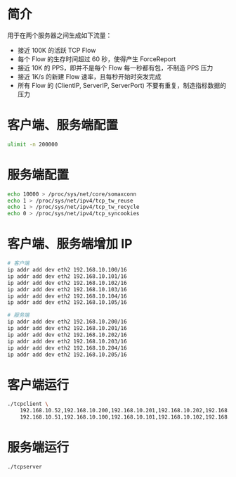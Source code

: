 # 简介

用于在两个服务器之间生成如下流量：
- 接近 100K 的活跃 TCP Flow
- 每个 Flow 的生存时间超过 60 秒，使得产生 ForceReport
- 接近 10K 的 PPS，即并不是每个 Flow 每一秒都有包，不制造 PPS 压力
- 接近 1K/s 的新建 Flow 速率，且每秒开始时突发完成
- 所有 Flow 的 (ClientIP, ServerIP, ServerPort) 不要有重复，制造指标数据的压力

# 客户端、服务端配置

```bash
ulimit -n 200000
```

# 服务端配置

```bash
echo 10000 > /proc/sys/net/core/somaxconn
echo 1 > /proc/sys/net/ipv4/tcp_tw_reuse
echo 1 > /proc/sys/net/ipv4/tcp_tw_recycle
echo 0 > /proc/sys/net/ipv4/tcp_syncookies
```

# 客户端、服务端增加 IP

```bash
# 客户端
ip addr add dev eth2 192.168.10.100/16
ip addr add dev eth2 192.168.10.101/16
ip addr add dev eth2 192.168.10.102/16
ip addr add dev eth2 192.168.10.103/16
ip addr add dev eth2 192.168.10.104/16
ip addr add dev eth2 192.168.10.105/16

# 服务端
ip addr add dev eth2 192.168.10.200/16
ip addr add dev eth2 192.168.10.201/16
ip addr add dev eth2 192.168.10.202/16
ip addr add dev eth2 192.168.10.203/16
ip addr add dev eth2 192.168.10.204/16
ip addr add dev eth2 192.168.10.205/16
```

# 客户端运行

```bash
./tcpclient \
    192.168.10.52,192.168.10.200,192.168.10.201,192.168.10.202,192.168.10.203,192.168.10.204,192.168.10.205 \
    192.168.10.51,192.168.10.100,192.168.10.101,192.168.10.102,192.168.10.103,192.168.10.104,192.168.10.105
```

# 服务端运行

```bash
./tcpserver
```
